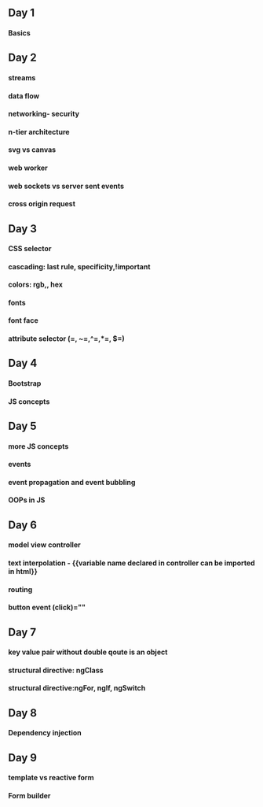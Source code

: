 ## Day 1
#### Basics
## Day 2
#### streams
#### data flow
#### networking- security
#### n-tier architecture
#### svg vs canvas
#### web worker
#### web sockets vs server sent events
#### cross origin request
## Day 3
#### CSS selector
#### cascading: last rule, specificity,!important
#### colors: rgb,, hex
#### fonts
#### font face
#### attribute selector (=, ~=,^=,*=, $=)
## Day 4
#### Bootstrap
#### JS concepts
## Day 5
#### more JS concepts
#### events
#### event propagation and event bubbling
#### OOPs in JS
## Day 6
#### model view controller
#### text interpolation - {{variable name declared in controller can be imported in html}}
#### routing
#### button event (click)=""
## Day 7
#### key value pair without double qoute is an object
#### structural directive: ngClass
#### structural directive:ngFor, ngIf, ngSwitch
## Day 8
#### Dependency injection
## Day 9
#### template vs reactive form
#### Form builder



